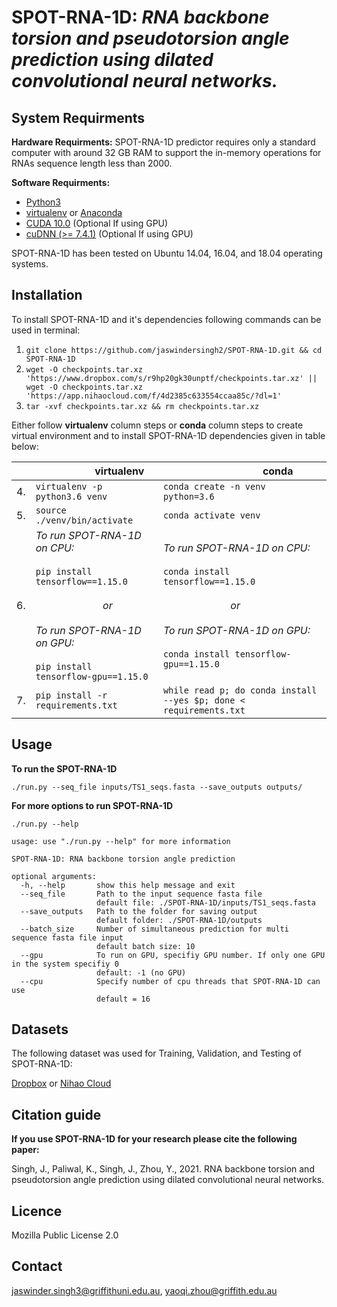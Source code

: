 SPOT-RNA-1D: *RNA backbone torsion and pseudotorsion angle prediction using dilated convolutional neural networks.*
====

System Requirments
----

**Hardware Requirments:**
SPOT-RNA-1D predictor requires only a standard computer with around 32 GB RAM to support the in-memory operations for RNAs sequence length less than 2000.

**Software Requirments:**
* [Python3](https://docs.python-guide.org/starting/install3/linux/)
* [virtualenv](https://virtualenv.pypa.io/en/latest/installation/) or [Anaconda](https://anaconda.org/anaconda/virtualenv)
* [CUDA 10.0](https://developer.nvidia.com/cuda-10.0-download-archive) (Optional If using GPU)
* [cuDNN (>= 7.4.1)](https://developer.nvidia.com/cudnn) (Optional If using GPU)

SPOT-RNA-1D has been tested on Ubuntu 14.04, 16.04, and 18.04 operating systems.


Installation
----

To install SPOT-RNA-1D and it's dependencies following commands can be used in terminal:

1. `git clone https://github.com/jaswindersingh2/SPOT-RNA-1D.git && cd SPOT-RNA-1D`
2. `wget -O checkpoints.tar.xz 'https://www.dropbox.com/s/r9hp20gk30unptf/checkpoints.tar.xz' || wget -O checkpoints.tar.xz 'https://app.nihaocloud.com/f/4d2385c633554ccaa85c/?dl=1'`
3. `tar -xvf checkpoints.tar.xz && rm checkpoints.tar.xz`

Either follow **virtualenv** column steps or **conda** column steps to create virtual environment and to install SPOT-RNA-1D dependencies given in table below:<br />

|  | &nbsp;&nbsp;&nbsp;&nbsp;&nbsp;&nbsp;&nbsp;&nbsp;&nbsp;&nbsp;&nbsp;&nbsp;&nbsp;&nbsp;&nbsp;&nbsp;&nbsp;&nbsp;&nbsp;&nbsp;&nbsp; virtualenv | &nbsp;&nbsp;&nbsp;&nbsp;&nbsp;&nbsp;&nbsp;&nbsp;&nbsp;&nbsp;&nbsp;&nbsp;&nbsp;&nbsp;&nbsp;&nbsp;&nbsp;&nbsp;&nbsp;&nbsp;&nbsp;&nbsp;&nbsp;&nbsp;&nbsp;&nbsp;&nbsp;&nbsp;&nbsp;&nbsp;&nbsp;&nbsp;&nbsp;&nbsp;&nbsp;&nbsp; conda |
| :- | :-------- | :--- |
| 4. | `virtualenv -p python3.6 venv` | `conda create -n venv python=3.6` |
| 5. | `source ./venv/bin/activate` | `conda activate venv` | 
| 6. | *To run SPOT-RNA-1D on CPU:*<br /> <br /> `pip install tensorflow==1.15.0` <br /> <br /> &nbsp;&nbsp;&nbsp;&nbsp;&nbsp;&nbsp;&nbsp;&nbsp;&nbsp;&nbsp;&nbsp;&nbsp;&nbsp;&nbsp;&nbsp;&nbsp;&nbsp;&nbsp;&nbsp;&nbsp;&nbsp;&nbsp;&nbsp;&nbsp; *or* <br /> <br />*To run SPOT-RNA-1D on GPU:*<br /> <br /> `pip install tensorflow-gpu==1.15.0` | *To run SPOT-RNA-1D on CPU:*<br /> <br /> `conda install tensorflow==1.15.0` <br /> <br /> &nbsp;&nbsp;&nbsp;&nbsp;&nbsp;&nbsp;&nbsp;&nbsp;&nbsp;&nbsp;&nbsp;&nbsp;&nbsp;&nbsp;&nbsp;&nbsp;&nbsp;&nbsp;&nbsp;&nbsp;&nbsp;&nbsp;&nbsp;&nbsp; *or* <br /> <br />*To run SPOT-RNA-1D on GPU:*<br /> <br /> `conda install tensorflow-gpu==1.15.0` |
| 7. | `pip install -r requirements.txt` | `while read p; do conda install --yes $p; done < requirements.txt` | 

Usage
----

**To run the SPOT-RNA-1D**

```
./run.py --seq_file inputs/TS1_seqs.fasta --save_outputs outputs/
```

**For more options to run SPOT-RNA-1D**
```
./run.py --help
```

```
usage: use "./run.py --help" for more information

SPOT-RNA-1D: RNA backbone torsion angle prediction

optional arguments:
  -h, --help       show this help message and exit
  --seq_file       Path to the input sequence fasta file
                   default file: ./SPOT-RNA-1D/inputs/TS1_seqs.fasta
  --save_outputs   Path to the folder for saving output
                   default folder: ./SPOT-RNA-1D/outputs
  --batch_size     Number of simultaneous prediction for multi sequence fasta file input
                   default batch size: 10
  --gpu            To run on GPU, specifiy GPU number. If only one GPU in the system specifiy 0
                   default: -1 (no GPU)
  --cpu            Specify number of cpu threads that SPOT-RNA-1D can use
                   default = 16
```

Datasets
----

The following dataset was used for Training, Validation, and Testing of SPOT-RNA-1D:

[Dropbox](https://www.dropbox.com/s/fl1upqsvd7rpyrl/RNAsnap2_data.zip) or [Nihao Cloud](https://app.nihaocloud.com/f/afea8e005a964bf8bb0f/)

Citation guide
----

**If you use SPOT-RNA-1D for your research please cite the following paper:**

Singh, J., Paliwal, K., Singh, J., Zhou, Y., 2021. RNA backbone torsion and pseudotorsion angle prediction using dilated convolutional neural networks.

Licence
----
Mozilla Public License 2.0


Contact
----
jaswinder.singh3@griffithuni.edu.au, yaoqi.zhou@griffith.edu.au

